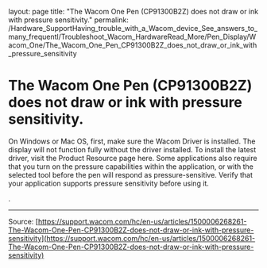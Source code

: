 layout: page
title: "The Wacom One Pen (CP91300B2Z) does not draw or ink with pressure sensitivity."
permalink: /Hardware_SupportHaving_trouble_with_a_Wacom_device_See_answers_to_many_frequentl/Troubleshoot_Wacom_HardwareRead_More/Pen_Display/Wacom_One/The_Wacom_One_Pen_CP91300B2Z_does_not_draw_or_ink_with_pressure_sensitivity

# The Wacom One Pen (CP91300B2Z) does not draw or ink with pressure sensitivity.

On Windows or Mac OS, first, make sure the Wacom Driver is installed. The display will not function fully without the driver installed. To install the latest driver, visit the Product Resource page here. Some applications also require that you turn on the pressure capabilities within the application, or with the selected tool before the pen will respond as pressure-sensitive. Verify that your application supports pressure sensitivity before using it. 


.

---
Source: [https://support.wacom.com/hc/en-us/articles/1500006268261-The-Wacom-One-Pen-CP91300B2Z-does-not-draw-or-ink-with-pressure-sensitivity](https://support.wacom.com/hc/en-us/articles/1500006268261-The-Wacom-One-Pen-CP91300B2Z-does-not-draw-or-ink-with-pressure-sensitivity)
